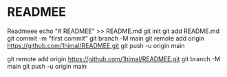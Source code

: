 # READMEE
Readmeee
echo "# READMEE" >> README.md
git init
git add README.md
git commit -m "first commit"
git branch -M main
git remote add origin https://github.com/1himal/READMEE.git
git push -u origin main


git remote add origin https://github.com/1himal/READMEE.git
git branch -M main
git push -u origin main
